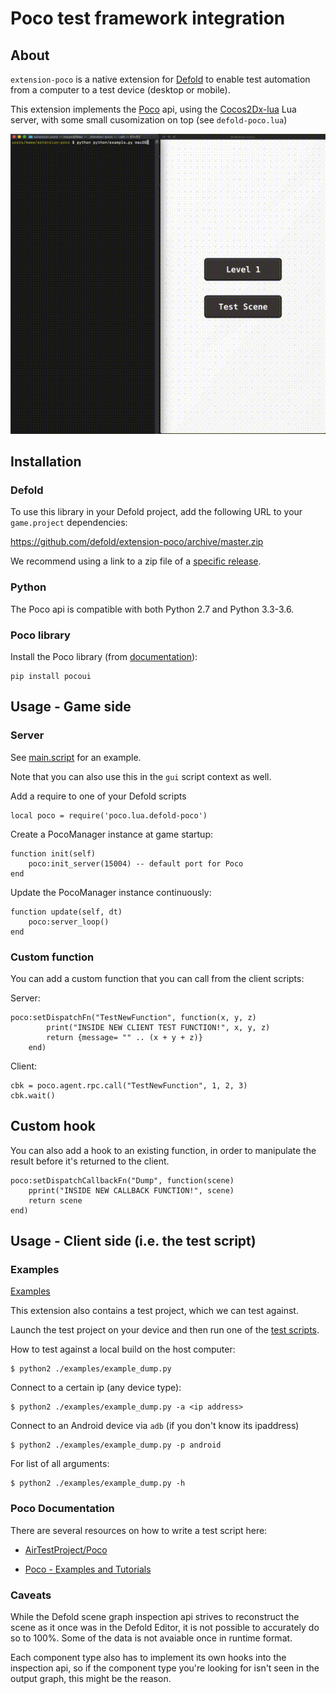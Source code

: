 # Poco test framework integration

## About

`extension-poco` is a native extension for [Defold](https://www.defold.com) to enable test automation from a computer to a test device (desktop or mobile).

This extension implements the [Poco](https://poco-chinese.readthedocs.io/en/latest/#) api, using the [Cocos2Dx-lua](https://poco-chinese.readthedocs.io/en/latest/source/doc/integration.html?highlight=cocos2d#cocos2dx-lua) Lua server, with some small cusomization on top (see `defold-poco.lua`)

![](./examples/example.gif)

## Installation

### Defold
To use this library in your Defold project, add the following URL to your `game.project` dependencies:

https://github.com/defold/extension-poco/archive/master.zip

We recommend using a link to a zip file of a [specific release](https://github.com/defold/extension-poco/releases).

### Python

The Poco api is compatible with both Python 2.7 and Python 3.3-3.6.

### Poco library

Install the Poco library (from [documentation](https://poco-chinese.readthedocs.io/en/latest/source/README.html#installation)):

    pip install pocoui

## Usage - Game side

### Server

See [main.script](./main/main.script) for an example.

Note that you can also use this in the `gui` script context as well.

Add a require to one of your Defold scripts

    local poco = require('poco.lua.defold-poco')

Create a PocoManager instance at game startup:

    function init(self)
        poco:init_server(15004) -- default port for Poco
    end

Update the PocoManager instance continuously:

    function update(self, dt)
        poco:server_loop()
    end

### Custom function

You can add a custom function that you can call from the client scripts:

Server:

    poco:setDispatchFn("TestNewFunction", function(x, y, z)
            print("INSIDE NEW CLIENT TEST FUNCTION!", x, y, z)
            return {message= "" .. (x + y + z)}
        end)

Client:

    cbk = poco.agent.rpc.call("TestNewFunction", 1, 2, 3)
    cbk.wait()


## Custom hook

You can also add a hook to an existing function, in order to manipulate the result before it's returned to the client.

    poco:setDispatchCallbackFn("Dump", function(scene)
        pprint("INSIDE NEW CALLBACK FUNCTION!", scene)
        return scene
    end)


## Usage - Client side (i.e. the test script)

### Examples
[Examples](https://github.com/defold/extension-poco/tree/master/python)

This extension also contains a test project, which we can test against.

Launch the test project on your device and then run one of the [test scripts](https://github.com/defold/extension-poco/tree/master/python).

How to test against a local build on the host computer:

    $ python2 ./examples/example_dump.py

Connect to a certain ip (any device type):

    $ python2 ./examples/example_dump.py -a <ip address>

Connect to an Android device via `adb` (if you don't know its ipaddress)

    $ python2 ./examples/example_dump.py -p android

For list of all arguments:

    $ python2 ./examples/example_dump.py -h

### Poco Documentation

There are several resources on how to write a test script here:

* [AirTestProject/Poco](https://github.com/AirtestProject/Poco/blob/master/README.rst)

* [Poco - Examples and Tutorials](https://poco.readthedocs.io/en/latest/source/doc/poco-example/index.html#tutorial)


### Caveats

While the Defold scene graph inspection api strives to reconstruct the scene as it once was in the Defold Editor, it is not possible to accurately do so to 100%. Some of the data is not avaiable once in runtime format.

Each component type also has to implement its own hooks into the inspection api, so if the component type you're looking for isn't seen in the output graph, this might be the reason.

